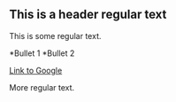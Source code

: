 ## This is a header regular text

This is some regular text.

*Bullet 1
*Bullet 2

[Link to Google](http://www.google.com)

More regular text.